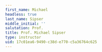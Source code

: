 ```yaml
---
first_name: Michael
headless: true
last_name: Sipser
middle_initial: ''
salutation: Prof.
title: Prof. Michael Sipser
type: instructor
uid: 17c01ea6-9490-c38d-e770-c5a36764c625
---
```

